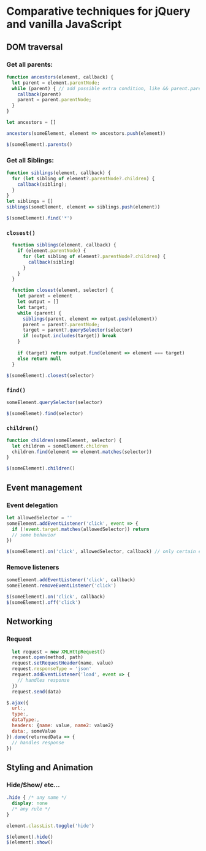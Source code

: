 # Comparative techniques for jQuery and vanilla JavaScript

## DOM traversal

### Get all parents:

```js
function ancestors(element, callback) {
  let parent = element.parentNode; 
  while (parent) { // add possible extra condition, like && parent.parentNode !== 'HTML'
    callback(parent)
    parent = parent.parentNode;
  }
}

let ancestors = []

ancestors(someElement, element => ancestors.push(element))
```

```js
$(someElement).parents()
```

### Get all Siblings:

```js
function siblings(element, callback) {
  for (let sibling of element?.parentNode?.children) {
    callback(sibling);
  }
}
let siblings = []
siblings(someElement, element => siblings.push(element))
```

```js
$(someElement).find('*')
```

### `closest()`

```js
  function siblings(element, callback) {
    if (element.parentNode) {
      for (let sibling of element?.parentNode?.children) {
        callback(sibling)
      }
    }
  }

  function closest(element, selector) {
    let parent = element
    let output = []
    let target;
    while (parent) {
      siblings(parent, element => output.push(element))
      parent = parent?.parentNode;
      target = parent?.querySelector(selector)
      if (output.includes(target)) break
    }
    
    if (target) return output.find(element => element === target)
    else return null
  } 
```

```js
$(someElement).closest(selector)
```

### `find()`

```js
someElement.querySelector(selector)
```

```js
$(someElemet).find(selector)
```

### `children()`

```js
function children(someElement, selector) {
  let children = someElement.children
  children.find(element => element.matches(selector))
}
```

```js
$(someElement).children()
```

## Event management

### Event delegation

```js
let allowedSelector = ''
someElement.addEventListener('click', event => {
  if (!event.target.matches(allowedSelector)) return
  // some behavior
})
```

```js
$(someElement).on('click', allowedSelector, callback) // only certain elements will be triggered, all delegate to parent
```

### Remove listeners

```js
someElement.addEventListener('click', callback)
someElement.removeEventListener('click')
```

```js
$(someElement).on('click', callback)
$(someElement).off('click')
```

## Networking

### Request

```js
  let request = new XMLHttpRequest()
  request.open(method, path)
  request.setRequestHeader(name, value)
  request.responseType = 'json'
  request.addEventListener('load', event => {
    // handles response
  })
  request.send(data)
```

```js
$.ajax({
  url:,
  type:,
  dataType:,
  headers: {name: value, name2: value2}
  data:, someValue
}).done(returnedData => {
  // handles response
})
```

## Styling and Animation

### Hide/Show/ etc...

```css
.hide { /* any name */
  display: none
  /* any rule */
}
```

```js
element.classList.toggle('hide')
```

```js
$(element).hide()
$(element).show()
```
